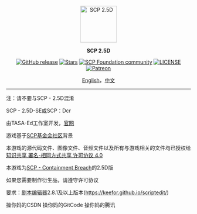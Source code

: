 <p align="center">
    <a href="https://www.tasaed.top" target="_blank" rel="noopener noreferrer">
        <img width="100" src="https://s2.loli.net/2024/07/22/zptoSGinU3s1Q45.png" alt="SCP 2.5D" />
    </a>
</p>

<p align="center"><b>SCP 2.5D</b></p>

<p align="center">
<a href="https://github.com/TASA-Ed/scp25d-SE/releases"><img alt="GitHub release" src="https://img.shields.io/github/v/release/TASA-Ed/scp25d-SE.svg?style=flat-square&include_prereleases"/></a>
<a href="https://github.com/TASA-Ed/scp25d-SE/stargazers"><img alt="Stars" src="https://img.shields.io/github/stars/TASA-Ed/scp25d-SE?color=8ef6e4&style=flat-square"/></a>
<a href="https://scp-wiki.wikidot.com/"><img alt="SCP Foundation community" src="https://img.shields.io/badge/SCP%20Foundation-gray?style=flat-square&logo=scpfoundation"/></a>
<a href="https://creativecommons.org/licenses/by-sa/4.0/"><img alt="LICENSE" src="https://img.shields.io/badge/CC--BY--SA%204.0-blue?style=flat-square&color=dddddd&labelColor=dddddd&logo=creativecommons&logoColor=000000"/></a>
<a href="https://www.patreon.com/tasaed"><img alt="Patreon" src="https://img.shields.io/badge/Patreon-yellow?style=flat-square&logo=patreon"/></a>
</p>

<p align="center">
<a href="README.md">English</a>，<a href="README_zh_CN.md">中文</a>
</p>

---

注：请不要与SCP - 2.5D混淆

SCP - 2.5D-SE或SCP：Dcr

由TASA-Ed工作室开发，[官网](https://www.tasaed.top/)

游戏基于[SCP基金会社区](http://scp-wiki-cn.wikidot.com/ )背景

本游戏的源代码文件、图像文件、音频文件以及所有与游戏相关的文件均已授权给 [知识共享 署名-相同方式共享 许可协议 4.0](https://creativecommons.org/licenses/by-sa/4.0/)

本游戏为[SCP - Containment Breach](https://github.com/Regalis11/scpcb/)的2.5D版

如果您需要制作衍生品，请遵守许可协议

要求：[剧本编辑器](https://1drv.ms/u/c/568ae44e1937060b/EepQHHiC-mBMlwPKWunDKIgBCRMEhFDYhQf4QFsWI8GrWw?e=U0P75r)2.8.1及以上版本(https://keefor.github.io/scriptedit/)

操你妈的CSDN
操你妈的GitCode
操你妈的腾讯
